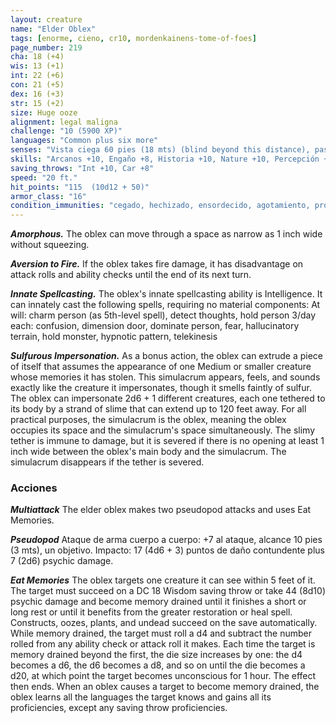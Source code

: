 ```yaml
---
layout: creature
name: "Elder Oblex"
tags: [enorme, cieno, cr10, mordenkainens-tome-of-foes]
page_number: 219
cha: 18 (+4)
wis: 13 (+1)
int: 22 (+6)
con: 21 (+5)
dex: 16 (+3)
str: 15 (+2)
size: Huge ooze
alignment: legal maligna
challenge: "10 (5900 XP)"
languages: "Common plus six more"
senses: "Vista ciega 60 pies (18 mts) (blind beyond this distance), passive Perception 15"
skills: "Arcanos +10, Engaño +8, Historia +10, Nature +10, Percepción +5, Religión +10"
saving_throws: "Int +10, Car +8"
speed: "20 ft."
hit_points: "115  (10d12 + 50)"
armor_class: "16"
condition_immunities: "cegado, hechizado, ensordecido, agotamiento, prone"
---
```


***Amorphous.*** The oblex can move through a space as narrow as 1 inch wide without squeezing.

***Aversion to Fire.*** If the oblex takes fire damage, it has disadvantage on attack rolls and ability checks until the end of its next turn.

***Innate Spellcasting.*** The oblex's innate spellcasting ability is Intelligence. It can innately cast the following spells, requiring no material components:
At will: charm person (as 5th-level spell), detect thoughts, hold person
3/day each: confusion, dimension door, dominate person, fear, hallucinatory terrain, hold monster, hypnotic pattern, telekinesis

***Sulfurous Impersonation.*** As a bonus action, the oblex can extrude a piece of itself that assumes the appearance of one Medium or smaller creature whose memories it has stolen. This simulacrum appears, feels, and sounds exactly like the creature it impersonates, though it smells faintly of sulfur. The oblex can impersonate 2d6 + 1 different creatures, each one tethered to its body by a strand of slime that can extend up to 120 feet away. For all practical purposes, the simulacrum is the oblex, meaning the oblex occupies its space and the simulacrum's space simultaneously. The slimy tether is immune to damage, but it is severed if there is no opening at least 1 inch wide between the oblex's main body and the simulacrum. The simulacrum disappears if the tether is severed.

### Acciones

***Multiattack*** The elder oblex makes two pseudopod attacks and uses Eat Memories.

***Pseudopod*** Ataque de arma cuerpo a cuerpo: +7 al ataque, alcance 10 pies (3 mts), un objetivo. Impacto: 17 (4d6 + 3) puntos de daño contundente plus 7 (2d6) psychic damage.

***Eat Memories*** The oblex targets one creature it can see within 5 feet of it. The target must succeed on a DC 18 Wisdom saving throw or take 44 (8d10) psychic damage and become memory drained until it finishes a short or long rest or until it benefits from the greater restoration or heal spell. Constructs, oozes, plants, and undead succeed on the save automatically.
While memory drained, the target must roll a d4 and subtract the number rolled from any ability check or attack roll it makes. Each time the target is memory drained beyond the first, the die size increases by one: the d4 becomes a d6, the d6 becomes a d8, and so on until the die becomes a d20, at which point the target becomes unconscious for 1 hour. The effect then ends.
When an oblex causes a target to become memory drained, the oblex learns all the languages the target knows and gains all its proficiencies, except any saving throw proficiencies.